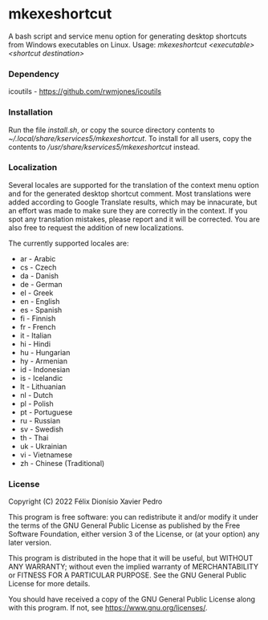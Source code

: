 # mkexeshortcut
A bash script and service menu option for generating desktop shortcuts from Windows executables on Linux.
Usage: *mkexeshortcut \<executable\> \<shortcut destination\>*

### Dependency
icoutils - https://github.com/rwmjones/icoutils

### Installation
Run the file *install.sh*, or copy the source directory contents to *~/.local/share/kservices5/mkexeshortcut*. To install for all users, copy the contents to */usr/share/kservices5/mkexeshortcut* instead.

### Localization
Several locales are supported for the translation of the context menu option and for the generated desktop shortcut comment. Most translations were added according to Google Translate results, which may be innacurate, but an effort was made to make sure they are correctly in the context. If you spot any translation mistakes, please report and it will be corrected. You are also free to request the addition of new localizations.

The currently supported locales are:

* ar - Arabic
* cs - Czech
* da - Danish
* de - German
* el - Greek
* en - English
* es - Spanish
* fi - Finnish
* fr - French
* it - Italian
* hi - Hindi
* hu - Hungarian
* hy - Armenian
* id - Indonesian
* is - Icelandic
* lt - Lithuanian
* nl - Dutch
* pl - Polish
* pt - Portuguese
* ru - Russian
* sv - Swedish
* th - Thai
* uk - Ukrainian
* vi - Vietnamese
* zh - Chinese (Traditional)

### License
Copyright (C) 2022 Félix Dionísio Xavier Pedro

This program is free software: you can redistribute it and/or modify
it under the terms of the GNU General Public License as published by
the Free Software Foundation, either version 3 of the License, or
(at your option) any later version.

This program is distributed in the hope that it will be useful,
but WITHOUT ANY WARRANTY; without even the implied warranty of
MERCHANTABILITY or FITNESS FOR A PARTICULAR PURPOSE.  See the
GNU General Public License for more details.

You should have received a copy of the GNU General Public License
along with this program.  If not, see <https://www.gnu.org/licenses/>.
